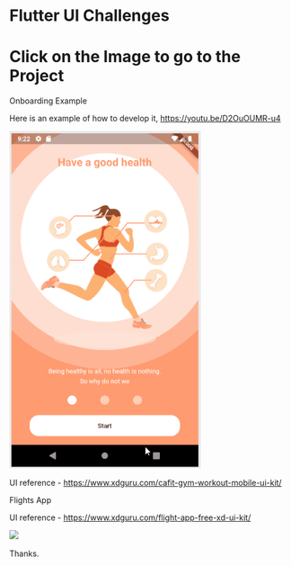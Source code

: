 # Flutter UI Challenges

# Click on the Image to go to the Project

Onboarding Example 

Here is an example of how to develop it, https://youtu.be/D2OuOUMR-u4

[<img src="assets/CafitUI_Onboarding_output.gif" height="600em" />](/cafitui)

UI reference - https://www.xdguru.com/cafit-gym-workout-mobile-ui-kit/

Flights App

UI reference - https://www.xdguru.com/flight-app-free-xd-ui-kit/

[<img src="assets/FlightsUI_output.gif" height="600em" />](flightsui)

Thanks.
